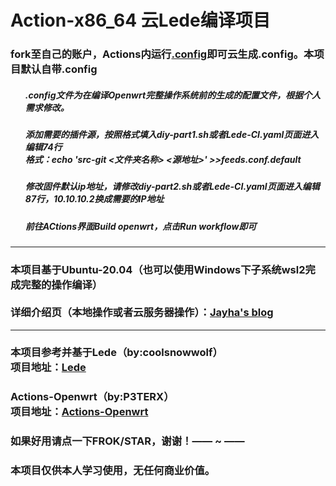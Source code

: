 <!DOCTYPE html>
<html lang="en">
<head>
</head>
<body>
    <h1>Action-x86_64 云Lede编译项目</h1>
    <h3>fork至自己的账户，Actions内运行<u>.config</u>即可云生成.config。本项目默认自带.config</h3>
    <ul>
    <h5>.config文件为在编译Openwrt完整操作系统前的生成的配置文件，根据个人需求修改。</h5>
    <h5>添加需要的插件源，按照格式填入diy-part1.sh或者Lede-CI.yaml页面进入编辑74行<br />格式：echo 'src-git <文件夹名称>  <源地址>' >>feeds.conf.default</h5>
    <h5>修改固件默认ip地址，请修改diy-part2.sh或者Lede-CI.yaml页面进入编辑87行，10.10.10.2换成需要的IP地址</h5>
    <h5>前往ACtions界面Build openwrt，点击Run workflow即可</h5>
    </ul>
    <hr size="2px" color="black"/>
    <h3>本项目基于Ubuntu-20.04（也可以使用Windows下子系统wsl2完成完整的操作编译）
    <br /><br />详细介绍页（本地操作或者云服务器操作）：<a href="http://www.huadao.art/">Jayha's blog</a></h3>
    <hr size="2px" color="black"/>
    <h3>本项目参考并基于Lede（by:coolsnowwolf）
        <br />项目地址：<a href="https://github.com/coolsnowwolf/lede">Lede</a></h3>
    <h3>Actions-Openwrt（by:P3TERX）
        <br />项目地址：<a href="https://github.com/P3TERX/Actions-OpenWrt">Actions-Openwrt</a></h3>
    <h3>如果好用请点一下FROK/STAR，谢谢！—— ~ ——</h3>
    <h3>本项目仅供本人学习使用，无任何商业价值。</h3>
</body>
</html>